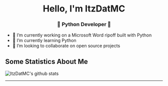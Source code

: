 
<h1 align="center"> Hello, I'm ItzDatMC</h1>
<h3 align="center">🚀 Python Developer 🚀</h3>

- 🔭 I’m currently working on a Microsoft Word ripoff built with Python
- 🌱 I’m currently learning Python
- 👯 I’m looking to collaborate on open source projects

## Some Statistics About Me
![ItzDatMC's github stats](https://github-readme-stats.vercel.app/api?username=ItzDatMC&include_all_commits=true&count_private=true&show_owner=true&show_icons=true&theme=merko)<br>

----

